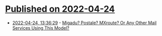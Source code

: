 # [Published on 2022-04-24](index.md)

* [2022-04-24, 13:36:29](https://news.ycombinator.com/item?id=31143847) - [Migadu? Postale? MXroute? Or Any Other Mail Services Using This Model?](https://news.ycombinator.com/item?id=31143847)
